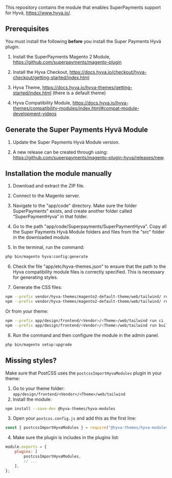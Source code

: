 This repository contains the module that enables SuperPayments support for Hyvä, https://www.hyva.io/.

## Prerequisites

You must install the following **before** you install the Super Payments Hyvä plugin.

1. Install the SuperPayments Magento 2 Module, https://github.com/superpayments/magento-plugin

2. Install the Hyva Checkout, https://docs.hyva.io/checkout/hyva-checkout/getting-started/index.html

3. Hyva Theme, https://docs.hyva.io/hyva-themes/getting-started/index.html (there is a default theme)

4. Hyva Compatibility Module, https://docs.hyva.io/hyva-themes/compatibility-modules/index.html#compat-module-development-videos

## Generate the Super Payments Hyvä Module

1. Update the Super Payments Hyvä Module version.

2. A new release can be created through using: https://github.com/superpayments/magento-plugin-hyva/releases/new.

## Installation the module manually

1. Download and extract the ZIP file.

2. Connect to the Magento server.

3. Navigate to the "app/code" directory. Make sure the folder SuperPayments” exists, and create another folder called “SuperPaymentHyva” in that folder.

4. Go to the path "app/code/Superpayments/SuperPaymentHyva". Copy all the Super Payments Hyvä Module folders and files from the "src" folder in the downloaded module.

5.  In the terminal, run the command:

```bash
php bin/magento hyva:config:generate
```

6. Check the file "app/etc/hyva-themes.json" to ensure that the path to the Hyva compatibility module files is correctly specified. This is necessary for generating styles.

7. Generate the CSS files:

```bash
npm --prefix vendor/hyva-themes/magento2-default-theme/web/tailwind/ run ci
npm --prefix vendor/hyva-themes/magento2-default-theme/web/tailwind/ run build-prod
```

Or from your theme:

```bash
npm --prefix app/design/frontend/<Vendor>/<Theme>/web/tailwind run ci
npm --prefix app/design/frontend/<Vendor>/<Theme>/web/tailwind run build-prod
```

8. Run the command and then configure the module in the admin panel.

```bash
php bin/magento setup:upgrade
```

## Missing styles?

Make sure that PostCSS uses the `postcssImportHyvaModules` plugin in your theme:

1. Go to your theme folder: `app/design/frontend/<Vendor>/<Theme>/web/tailwind`
2. Install the module:
```bash
npm install --save-dev @hyva-themes/hyva-modules
```
3. Open your `postcss.config.js` and add this as the first line:
```js
const { postcssImportHyvaModules } = require("@hyva-themes/hyva-modules");
```
4. Make sure the plugin is includes in the plugins list:
```js
module.exports = {
    plugins: [
        postcssImportHyvaModules,
        // ...
    ],
};
```
